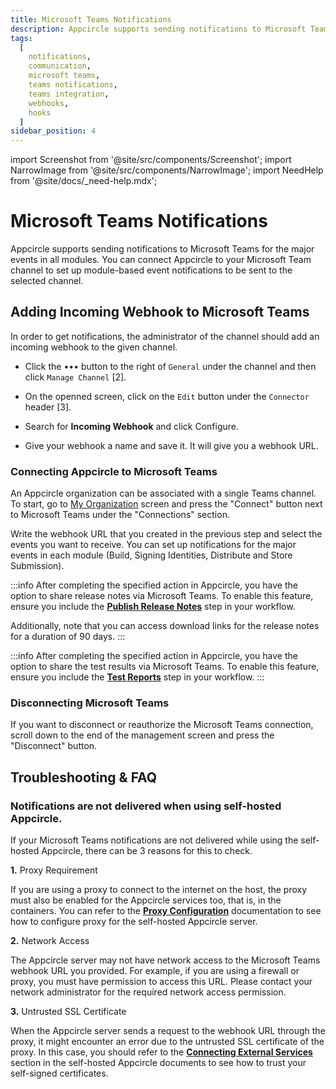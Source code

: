 ```yaml
---
title: Microsoft Teams Notifications
description: Appcircle supports sending notifications to Microsoft Teams for the major events in all modules. You can connect Appcircle to your Microsoft Team channel to set up module-based event notifications to be sent to the selected channel.
tags:
  [
    notifications,
    communication,
    microsoft teams,
    teams notifications,
    teams integration,
    webhooks,
    hooks
  ]
sidebar_position: 4
---
```


import Screenshot from '@site/src/components/Screenshot';
import NarrowImage from '@site/src/components/NarrowImage';
import NeedHelp from '@site/docs/\_need-help.mdx';

# Microsoft Teams Notifications

Appcircle supports sending notifications to Microsoft Teams for the major events in all modules. You can connect Appcircle to your Microsoft Team channel to set up module-based event notifications to be sent to the selected channel.

## Adding Incoming Webhook to Microsoft Teams

In order to get notifications, the administrator of the channel should add an incoming webhook to the given channel.

- Click the ••• button to the right of `General` under the channel and then click `Manage Channel` [2].

- On the openned screen, click on the `Edit` button under the `Connector` header [3].

<Screenshot url="https://cdn.appcircle.io/docs/assets/msteams-configure1.png" />

- Search for **Incoming Webhook** and click Configure.

<Screenshot url='https://cdn.appcircle.io/docs/assets/msteams-configure2.png' />

- Give your webhook a name and save it. It will give you a webhook URL.

<Screenshot url='https://cdn.appcircle.io/docs/assets/msteams-configure3.png' />

### Connecting Appcircle to Microsoft Teams

An Appcircle organization can be associated with a single Teams channel. To start, go to [My Organization](/account/my-organization) screen and press the "Connect" button next to Microsoft Teams under the "Connections" section.

<Screenshot url='https://cdn.appcircle.io/docs/assets/integrations-teams.png' />

Write the webhook URL that you created in the previous step and select the events you want to receive. You can set up notifications for the major events in each module (Build, Signing Identities, Distribute and Store Submission).

<Screenshot url='https://cdn.appcircle.io/docs/assets/msteams-configure4.png' />

:::info
After completing the specified action in Appcircle, you have the option to share release notes via Microsoft Teams.
To enable this feature, ensure you include the [**Publish Release Notes**](https://docs.appcircle.io/workflows/common-workflow-steps/publish-release-notes/) step in your workflow.

Additionally, note that you can access download links for the release notes for a duration of 90 days.
:::

<Screenshot url='https://cdn.appcircle.io/docs/assets/2446-ReleaseNotesViaEmail.png' />

:::info
After completing the specified action in Appcircle, you have the option to share the test results via Microsoft Teams.
To enable this feature, ensure you include the [**Test Reports**](https://docs.appcircle.io/continuous-testing/running-ios-unit-and-ui-tests#generating-test-report) step in your workflow.
:::

<Screenshot url='https://cdn.appcircle.io/docs/assets/2446-TestReportsViaEmail.png' />

### Disconnecting Microsoft Teams

If you want to disconnect or reauthorize the Microsoft Teams connection, scroll down to the end of the management screen and press the "Disconnect" button.

<Screenshot url='https://cdn.appcircle.io/docs/assets/msteams-configure5.png' />

## Troubleshooting & FAQ

### Notifications are not delivered when using self-hosted Appcircle.

If your Microsoft Teams notifications are not delivered while using the self-hosted Appcircle, there can be 3 reasons for this to check.

**1.** Proxy Requirement

If you are using a proxy to connect to the internet on the host, the proxy must also be enabled for the Appcircle services too, that is, in the containers. You can refer to the [**Proxy Configuration**](/self-hosted-appcircle/configure-server/integrations-and-access/proxy-configuration.md) documentation to see how to configure proxy for the self-hosted Appcircle server.

**2.** Network Access

The Appcircle server may not have network access to the Microsoft Teams webhook URL you provided. For example, if you are using a firewall or proxy, you must have permission to access this URL. Please contact your network administrator for the required network access permission.

**3.** Untrusted SSL Certificate

When the Appcircle server sends a request to the webhook URL through the proxy, it might encounter an error due to the untrusted SSL certificate of the proxy. In this case, you should refer to the [**Connecting External Services**](/self-hosted-appcircle/configure-server/integrations-and-access/ssl-configuration.md#external-services) section in the self-hosted Appcircle documents to see how to trust your self-signed certificates.

<NeedHelp />
